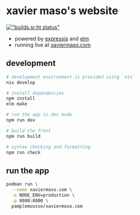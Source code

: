 # xavier maso's website

[!["builds.sr.ht status"](https://builds.sr.ht/~pamplemousse/xaviermaso.com.svg)](https://builds.sr.ht/~pamplemousse/xaviermaso.com)

* powered by [expressjs](http://expressjs.com/) and [elm](http://elm-lang.org/)
* running live at [xaviermaso.com](https://www.xaviermaso.com/)

## development

```bash
# development environment is provided using `nix`
nix develop

# install dependencies
npm install
elm make

# run the app in dev mode
npm run dev

# build the front
npm run build

# syntax checking and formatting
npm run check
```

## run the app

```bash
podman run \
  --name xaviermaso.com \
  -e NODE_ENV=production \
  -p 8080:8000 \
  pamplemousse/xaviermaso.com
```
